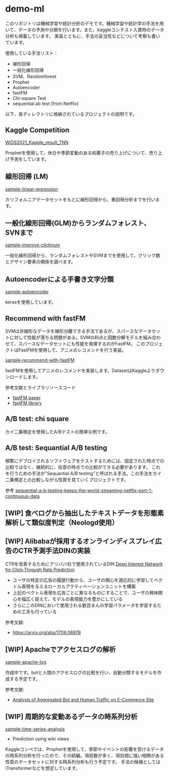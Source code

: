 # demo-ml

このリポジトリは機械学習や統計分析のデモです。機械学習や統計学の手法を用いて、データの予測や分類を行います。また、kaggleコンテスト入賞時のデータ分析も掲載しています。
実装とともに、手法の妥当性などについて考察も書いています。

使用している手法リスト：
- 線形回帰
- 一般化線形回帰
- SVM、Randomforest
- Prophet
- Autoencoder
- fastFM
- Chi-square Test
- sequential ab test (from Netflix)


以下、各ディレクトリに格納されているプロジェクトの説明です。

## Kaggle Competition

[WiDS2021_Kaggle_result_TNN](https://github.com/kokeshiM0chi/demo-datascience/tree/main/WiDS2021_Kaggle_result_TNN)

Prophetを使用して、休日や季節変動のある和菓子の売り上げについて、売り上げ予測をしています。

## 線形回帰 (LM)

[sample-linear-regression](https://github.com/kokeshiM0chi/demo-datascience/tree/main/sample-linear-regression)

カリフォルニアデータセットをもとに線形回帰から、重回帰分析までを行います。

## 一般化線形回帰(GLM)からランダムフォレスト、SVNまで

[sample-improve-clicknum](https://github.com/kokeshiM0chi/demo-datascience/tree/main/sample-improve-clicknum)

一般化線形回帰から、ランダムフォレストやSVMまでを使用して、クリック数とデザイン要素の関係を調べます。

## Autoencoderによる手書き文字分類

[sample-autoencoder](https://github.com/kokeshiM0chi/demo-ml/tree/main/sample-autoencoder)

kerasを使用しています。

## Recommend with fastFM

SVMは非線形なデータを線形分離できる手法であるが、スパースなデータセットに対して性能が落ちる問題がある。SVMの利点と因数分解モデルを組み合わせて、スパースなデータセットにも性能を発揮するのがFastFM。
このプロジェクトはFastFMを使用して、アニメのレコメンドを行う実装。

[sample-recommend-with-fastFM](https://github.com/Kynea0b/demo-ml/tree/main/sample-recommend-with-fastFM)

fastFMを使用してアニメのレコメンドを実装します。DatasetはKaggleよりダウンロードします。


参考文献とライブラリソースコード
- [fastFM paper](https://www.ismll.uni-hildesheim.de/pub/pdfs/Rendle2010FM.pdf)
- [fastFM library](https://github.com/ibayer/fastFM)

## A/B test: chi square

カイ二乗検定を使用したA/Bテストの簡単な例です。

## A/B test: Sequantial A/B testing

頻繁にデプロイされるソフトウェアをテストするためには、固定された時点での比較ではなく、継続的に、任意の時点での比較ができる必要があります。
これを行うための手法が"Sequantial A/B testing"と呼ばれる手法。この手法をカイ二乗検定との比較しながら性質を見ていくプロジェクトです。

参考
[sequential-a-b-testing-keeps-the-world-streaming-netflix-part-1-continuous-data](https://netflixtechblog.com/sequential-a-b-testing-keeps-the-world-streaming-netflix-part-1-continuous-data-cba6c7ed49df)




## [WIP] 食べログから抽出したテキストデータを形態素解析して類似度判定（Neologd使用）


## [WIP] Alibabaが採用するオンラインディスプレイ広告のCTR予測手法DINの実装

CTRを改善するためにアリババ社で使用されているDIN
[Deep Interest Network for Click-Through Rate Prediction](https://arxiv.org/abs/1706.06978)
- ユーザの特定の広告の履歴行動から、ユーザの関心を適応的に学習してベクトル表現を与えるローカルアクティベーションユニットを構築
- 上記のベクトル表現を広告ごとに異なるものにすることで、ユーザの興味関心を幅広く捉えて、モデルの表現能力を豊かにしている
- さらにこのDINにおいて使用される数百まんの学習パラメータを学習するための工夫も行っている
  
参考文献:
- https://arxiv.org/abs/1706.06978

## [WIP] Apacheでアクセスログの解析

[sample-apache-log](https://github.com/kokeshiM0chi/demo-datascience/tree/main/sample-apache-log)

作成中です。botと人間のアクセスログの比較を行い、自動分類するモデルを作成する予定です。

参考文献:
- [Analysis of Aggregated Bot and Human Traffic on E-Commerce Site](https://annals-csis.org/proceedings/2014/pliks/346.pdf)

## [WIP] 周期的な変動あるデータの時系列分析

[sample-time-series-analysis](https://github.com/kokeshiM0chi/demo-datascience/tree/main/sample-time-series-analysis)

- Prediction using wiki views

Kaggleコンペでは、Prophetを使用して、季節やイベントの影響を受けるデータの時系列分析を行ったので、その続編。項目数が多く、項目間に強い相関がある性質のデータセットに対する時系列分析も行う予定です。
手法の候補としてはiTransformerなどを想定しています。




